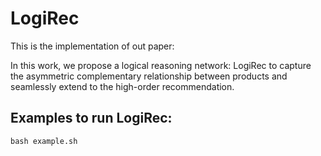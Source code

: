 # LogiRec


This is the implementation of out paper:

In this work, we propose a logical reasoning network: LogiRec to capture the asymmetric complementary relationship between products and seamlessly extend to the high-order recommendation.


## Examples to run LogiRec:

	bash example.sh



